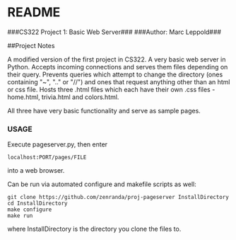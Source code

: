 # README #

###CS322 Project 1: Basic Web Server###
###Author: Marc Leppold###

##Project Notes

A modified version of the first project in CS322. A very basic web server in Python. Accepts incoming connections and serves them files depending on their query.
Prevents queries which attempt to change the directory (ones containing "~", ".." or "//") and ones that request anything other than an html or css file.
Hosts three .html files which each have their own .css files - home.html, trivia.html and colors.html. 

All three have very basic functionality and serve as sample pages.

### USAGE ###

Execute pageserver.py, then enter 
```
localhost:PORT/pages/FILE
```
into a web browser.

Can be run via automated configure and makefile scripts as well:

```
git clone https://github.com/zenranda/proj-pageserver InstallDirectory
cd InstallDirectory
make configure
make run
```
where InstallDirectory is the directory you clone the files to.